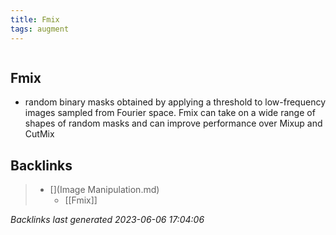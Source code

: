 ```yaml
---
title: Fmix
tags: augment
---
```

```toc
```

## Fmix
- random binary masks obtained by applying a threshold to low-frequency images sampled from Fourier space. Fmix can take on a wide range of shapes of random masks and can improve performance over Mixup and CutMix

## Backlinks

> - [](Image Manipulation.md)
>   - [[Fmix]]

_Backlinks last generated 2023-06-06 17:04:06_
